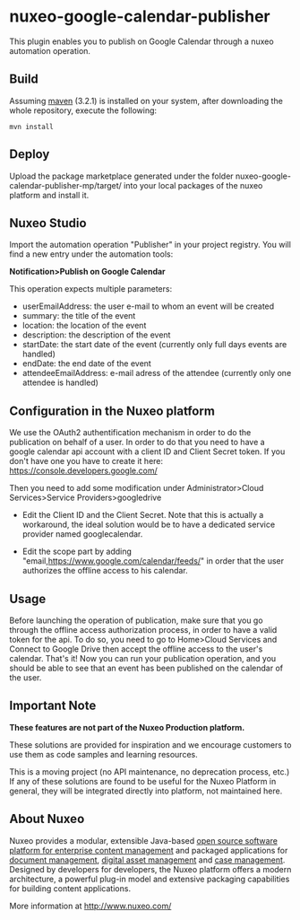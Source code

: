# nuxeo-google-calendar-publisher
This plugin enables you to publish on Google Calendar through a nuxeo automation operation.

## Build

Assuming [maven](http://maven.apache.org/) (3.2.1) is installed on your system, after downloading the whole repository, execute the following:
```
mvn install
```

## Deploy

Upload the package marketplace generated under the folder nuxeo-google-calendar-publisher-mp/target/ into your local packages of the nuxeo platform and install it.

## Nuxeo Studio

Import the automation operation "Publisher" in your project registry. You will find a new entry under the automation tools:

**Notification>Publish on Google Calendar**

This operation expects multiple parameters:
- userEmailAddress: the user e-mail to whom an event will be created
- summary: the title of the event
- location: the location of the event
- description: the description of the event
- startDate: the start date of the event (currently only full days events are handled)
- endDate: the end date of the event
- attendeeEmailAddress: e-mail adress of the attendee (currently only one attendee is handled)

## Configuration in the Nuxeo platform

We use the OAuth2 authentification mechanism in order to do the publication on behalf of a user. In order to do that you need to have a google calendar api account with a client ID and Client Secret token. If you don't have one you have to create it here: https://console.developers.google.com/

Then you need to add some modification under Administrator>Cloud Services>Service Providers>googledrive
- Edit the Client ID and the Client Secret. Note that this is actually a workaround, the ideal solution would be to have a dedicated service provider named googlecalendar.

- Edit the scope part by adding "email,https://www.google.com/calendar/feeds/" in order that the user authorizes the offline access to his calendar.
 
## Usage

Before launching the operation of publication, make sure that you go through the offline access authorization process, in order to have a valid token for the api. To do so, you need to go to Home>Cloud Services and Connect to Google Drive then accept the offline access to the user's calendar.
That's it! Now you can run your publication operation, and you should be able to see that an event has been published on the calendar of the user.

## Important Note

**These features are not part of the Nuxeo Production platform.**

These solutions are provided for inspiration and we encourage customers to use them as code samples and learning resources.

This is a moving project (no API maintenance, no deprecation process, etc.) If any of these solutions are found to be useful for the Nuxeo Platform in general, they will be integrated directly into platform, not maintained here.


## About Nuxeo

Nuxeo provides a modular, extensible Java-based [open source software platform for enterprise content management](http://www.nuxeo.com/en/products/ep) and packaged applications for [document management](http://www.nuxeo.com/en/products/document-management), [digital asset management](http://www.nuxeo.com/en/products/dam) and [case management](http://www.nuxeo.com/en/products/case-management). Designed by developers for developers, the Nuxeo platform offers a modern architecture, a powerful plug-in model and extensive packaging capabilities for building content applications.

More information at <http://www.nuxeo.com/>
